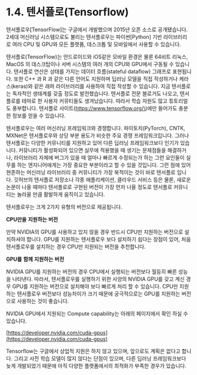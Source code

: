 # 1.4.	텐서플로\(Tensorflow\)

  
텐서플로우\[TensorFlow\]는 구글에서 개발했으며 2015년 오픈 소스로 공개됐습니다. 2세대 머신러닝 시스템으로도 불리는 텐서플로우는 파이썬\[Python\] 기반 라이브러리로 여러 CPU 및 GPU와 모든 플랫폼, 데스크톱 및 모바일에서 사용할 수 있습니다.

텐서플로\(TensorFlow\)는 안드로이드와  iOS같은 모바일 환경은 물론 64비트 리눅스, MacOS 의 데스크탑이나 서버 시스템의 여러 개의 CPU와 GPU에서 구동될 수 있습니다. 텐서플로 연산은 상태를 가지는 데이터 흐름\(stateful dataflow\) 그래프로 표현됩니다. 또한 C++ 과 R 과 같은 다른 언어도 지원하며 딥러닝 모델을 직접 작성하거나 케라스\(keras\)와 같은 래퍼 라이브러리를 사용하여 직접 작성할 수 있습니다. 지금 텐서플로는 독자적인 생태계를 갖출 정도로 발전했습니다. 텐서플로 전문 블로거도 나오고, 텐서플로를 테마로 한 사용자 커뮤티들도 생겨났습니다. 따라서 학습 자원도 많고 튜토리얼도 풍부합니다. 텐서플로 사이트\(https://www.tensorflow.org/\)에만 들어가도 충분한 정보를 얻을 수 있습니다.

텐서플로우는 여러 머신러닝 프레임워크와 경쟁합니다. 파이토치\(PyTorch\), CNTK, MXNet은 텐서플로우와 상당 부분 용도가 비슷한 주요 경쟁 프레임워크입니다. 그러나 텐서플로는 다양한 커뮤니티를 지원하고 있어 다른 딥러닝 프레임워크보다 인기가 있습니다. 커뮤니티가 활성화되어 있으면 실무에 적용했을 때 생기는 문제점들을 해결하거나, 라이브러리 자체에 버그가 있을 때 얼마나 빠르게 수정되는가 하는 그런 요인들이 실무를 하는 엔지니어에게는 가장 중요한 부분이라고 할 수 있을 것입니다. 그런 점에 있어 현존하는 머신러닝 라이브러리 중 커뮤니티가 가장 북적이는 것이 바로 텐서플로 입니다. 깃허브의 텐서플로 저장소나 각종 애플리케이션, 클라우드 서비스 등은 물론, 새로운 논문이 나올 때마다 텐서플로로 구현된 버전이 가장 먼저 나올 정도로 텐서플로 커뮤니티는 놀라울 만큼 활발하게 움직이고 있습니다.

텐서플로우는 크게 2가지 유형의 버전으로 제공됩니다.

**CPU만을** **지원하는** **버전**

만약 NVIDIA의 GPU를 사용하고 있지 않을 경우 반드시 CPU만 지원하는 버전으로 설치하셔야 합니다. GPU를 지원하는 텐서플로우 보다 설치하기 쉽다는 장점이 있어, 처음 텐서플로우를 설치하는 경우 CPU만 지원되는 버전을 추천합니다.

**GPU를** **함께** **지원하는** **버전**

NVIDIA GPU를 지원하는 버전의 경우 CPU에서 실행되는 버전보다 월등히 빠른 성능을 나타낸다. 따라서, 텐서플로우를 실행하기 위한 사양의 NVIDIA GPU를 갖고 계신 경우 GPU를 지원하는 버전으로 설치해야 보다 빠르게 처리 할 수 있습니다. CPU만 지원하는 텐서플로우 버전보다 성능차이가 크기 때문에 궁극적으로는 GPU를 지원하는 버전으로 사용하는 것이 좋습니다.

NVIDIA GPU에서 지원되는 Compute capability는 아래의 페이지에서 확인 하실 수 있습니다.

[https://developer.nvidia.com/cuda-gpus](https://developer.nvidia.com/cuda-gpus)

Tensorflow는 구글에서 상업적 지원은 하지 않고 있으며, 앞으로도 계획은 없다고 합니다. 그리고 사전 학습 모델이 많지 않다는 단점이 있으며, 다른 딥러닝 프레임워크보다 늦게 개발되었기 때문에 아직 다양한 플랫폼에서의 최적화가 부족한 경우가 있습니다.

